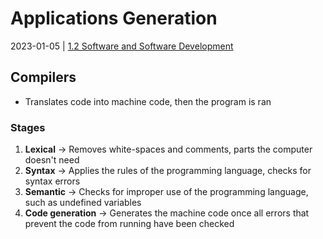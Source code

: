 # Applications Generation
2023-01-05 | [1.2 Software and Software Development](1.2%20Software%20and%20Software%20Development.md)

## Compilers
- Translates code into machine code, then the program is ran

### Stages
1. **Lexical** -> Removes white-spaces and comments, parts the computer doesn't need
2. **Syntax** -> Applies the rules of the programming language, checks for syntax errors
3. **Semantic** -> Checks for improper use of the programming language, such as undefined variables
4. **Code generation** -> Generates the machine code once all errors that prevent the code from running have been checked